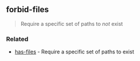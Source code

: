## forbid-files

> Require a specific set of paths to _not_ exist

### Related

 - [has-files](./has-files.md) - Require a specific set of paths to exist
